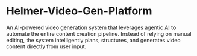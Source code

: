 # Helmer-Video-Gen-Platform
An AI-powered video generation system that leverages agentic AI to automate the entire content creation pipeline. Instead of relying on manual editing, the system intelligently plans, structures, and generates video content directly from user input. 
